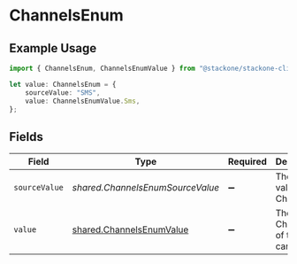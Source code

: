 # ChannelsEnum

## Example Usage

```typescript
import { ChannelsEnum, ChannelsEnumValue } from "@stackone/stackone-client-ts/sdk/models/shared";

let value: ChannelsEnum = {
    sourceValue: "SMS",
    value: ChannelsEnumValue.Sms,
};
```

## Fields

| Field                                                                       | Type                                                                        | Required                                                                    | Description                                                                 | Example                                                                     |
| --------------------------------------------------------------------------- | --------------------------------------------------------------------------- | --------------------------------------------------------------------------- | --------------------------------------------------------------------------- | --------------------------------------------------------------------------- |
| `sourceValue`                                                               | *shared.ChannelsEnumSourceValue*                                            | :heavy_minus_sign:                                                          | The source value of the Channels.                                           | SMS                                                                         |
| `value`                                                                     | [shared.ChannelsEnumValue](../../../sdk/models/shared/channelsenumvalue.md) | :heavy_minus_sign:                                                          | The Channels of the campaign.                                               | sms                                                                         |